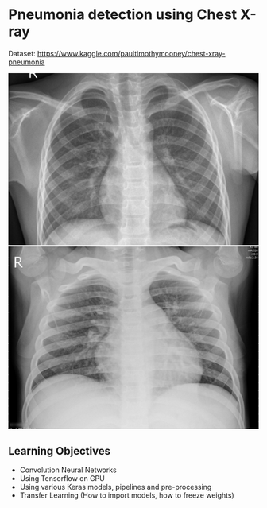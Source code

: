 # Pneumonia detection using Chest X-ray

Dataset: https://www.kaggle.com/paultimothymooney/chest-xray-pneumonia

![Normal X-Ray](https://github.com/zayyarlin/pneumonia-detection/blob/master/normalxray.jpeg "Normal X-Ray")
![Pneumonia X-Ray](https://github.com/zayyarlin/pneumonia-detection/blob/master/pneumoniaxray.jpeg "Pneumonia X-Ray")

## Learning Objectives

* Convolution Neural Networks
* Using Tensorflow on GPU
* Using various Keras models, pipelines and pre-processing
* Transfer Learning (How to import models, how to freeze weights)